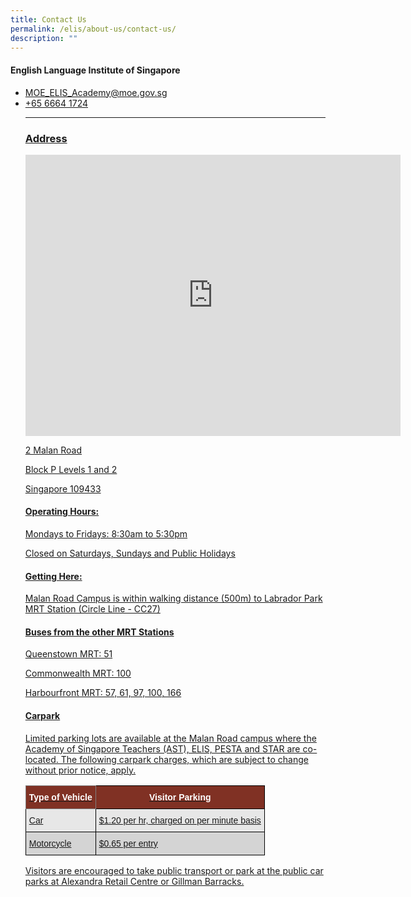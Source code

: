 ```yaml
---
title: Contact Us
permalink: /elis/about-us/contact-us/
description: ""
---
```

#### English Language Institute of Singapore

<ul>
<li><a href="mailto:MOE_ELIS_Academy@moe.gov.sg">MOE_ELIS_Academy@moe.gov.sg</a></li><a href="mailto:MOE_ELIS_Academy@moe.gov.sg">
<li>+65 6664 1724</li>


---

### Address

<iframe loading="lazy" allowfullscreen="" style="border:0;" height="450" width="600" src="https://www.google.com/maps/embed?pb=!1m18!1m12!1m3!1d1480.3088057523332!2d103.80294697718698!3d1.2763155069725216!2m3!1f0!2f0!3f0!3m2!1i1024!2i768!4f13.1!3m3!1m2!1s0x31da1bc6bcffffff%3A0x86c1c80b2bd60a97!2sAcademy%20of%20Singapore%20Teachers!5e0!3m2!1sen!2ssg!4v1680138467048!5m2!1sen!2ssg"></iframe>

2 Malan Road

Block P Levels 1 and 2

Singapore 109433

#### Operating Hours:

Mondays to Fridays: 8:30am to 5:30pm

Closed on Saturdays, Sundays and Public Holidays

#### Getting Here:

Malan Road Campus is within walking distance (500m) to Labrador Park MRT Station (Circle Line - CC27)

#### Buses from the other MRT Stations

Queenstown MRT: 51

Commonwealth MRT: 100

Harbourfront MRT: 57, 61, 97, 100, 166

#### Carpark

Limited parking lots are available at the Malan Road campus where the Academy of Singapore Teachers (AST), ELIS, PESTA and STAR are co-located.  The following carpark charges, which are subject to change without prior notice, apply.

<style type="text/css">
.tg  {border-collapse:collapse;border-spacing:0;}
.tg td{border-color:black;border-style:solid;border-width:1px;font-family:Arial, sans-serif;font-size:14px;
  overflow:hidden;padding:10px 5px;word-break:normal;}
.tg th{border-color:black;border-style:solid;border-width:1px;font-family:Arial, sans-serif;font-size:14px;
  font-weight:normal;overflow:hidden;padding:10px 5px;word-break:normal;}
.tg .tg-ag2m{background-color:#E7E7E7;text-align:left;vertical-align:top}
.tg .tg-8yes{background-color:#803124;border-color:inherit;color:#FFF;font-weight:bold;text-align:center;vertical-align:middle}
.tg .tg-848l{background-color:#803124;color:#FFF;font-weight:bold;text-align:center;vertical-align:middle}
.tg .tg-rfng{background-color:#D4D4D4;text-align:left;vertical-align:top}
</style>
<table class="tg">
<thead>
  <tr>
    <th class="tg-8yes"><span style="font-weight:600;color:#FFF">Type of Vehicle</span></th>
    <th class="tg-848l"><span style="font-weight:600;color:#FFF">Visitor Parking</span></th>
  </tr>
</thead>
<tbody>
  <tr>
    <td class="tg-ag2m">Car</td>
    <td class="tg-ag2m">$1.20 per hr, charged on per minute basis</td>
  </tr>
  <tr>
    <td class="tg-rfng">Motorcycle</td>
    <td class="tg-rfng">$0.65 per entry</td>
  </tr>
</tbody>
</table>

Visitors are encouraged to take public transport or park at the public car parks at Alexandra Retail Centre or Gillman Barracks. </a></ul>